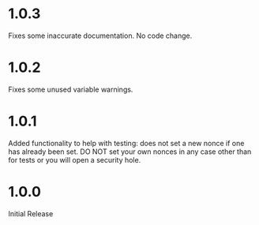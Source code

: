 # 1.0.3

Fixes some inaccurate documentation. No code change.

# 1.0.2

Fixes some unused variable warnings.

# 1.0.1

Added functionality to help with testing: does not set a new nonce if one has already been set.
DO NOT set your own nonces in any case other than for tests or you will open a security hole.

# 1.0.0

Initial Release
